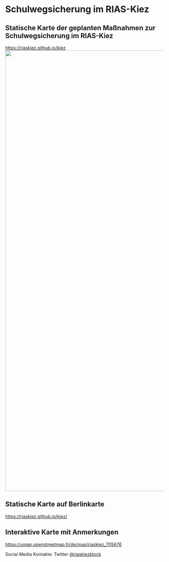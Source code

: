 # Schulwegsicherung im RIAS-Kiez

## Statische Karte der geplanten Maßnahmen zur Schulwegsicherung im RIAS-Kiez

https://riaskiez.github.io/kiez
<img src="https://raw.githubusercontent.com/riaskiez/kiez/main//RIAS-Übersicht - Version 2.0.1 mit Legende.png" width=1400>

## Statische Karte auf Berlinkarte
https://riaskiez.github.io/kiez/

## Interaktive Karte mit Anmerkungen
https://umap.openstreetmap.fr/de/map/riaskiez_705676


Social Media Kontakte: Twitter [@riaskiezblock](https://twitter.com/riaskiezblock)

